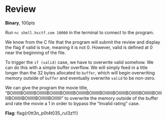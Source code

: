 # Review
**Binary**, 100pts

Run `nc shell.hsctf.com 10000` in the terminal to connect to the program.

We know from the C file that the program will submit the review and display the flag if valid is true, meaning it is not 0. However, valid is defined at 0 near the beginning of the file.

To trigger the `if (valid)` case, we have to overwrite valid somehow. We can do this with a simple buffer overflow. We will simply feed in a title longer than the 32 bytes allocated to `buffer`, which will begin overwriting memory outside of `buffer` and eventually overwrite `valid` to be non-zero.

We can give the program the movie title, “BOIIIIIIBOIIIIIIBOIIIIIIBOIIIIIIBOIIIIIIBOIIIIIIBOIIIIIIBOIIIIIIBOIIIIIIBOIIIIIIBOIIIIIIBOIIIIIIBOIIIIIIBOIIIIIIBOIIIIIIBOIIIIII” to overwrite the memory outside of the buffer and rate the movie a 1 in order to bypass the “Invalid rating” case.

**Flag**: flag{r0tt3n_p0t4t035_rul3z!!!}